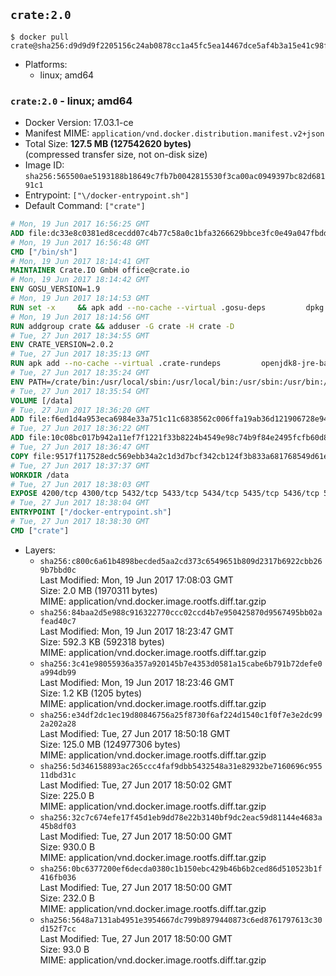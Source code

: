 ## `crate:2.0`

```console
$ docker pull crate@sha256:d9d9d9f2205156c24ab0878cc1a45fc5ea14467dce5af4b3a15e41c98fba3c25
```

-	Platforms:
	-	linux; amd64

### `crate:2.0` - linux; amd64

-	Docker Version: 17.03.1-ce
-	Manifest MIME: `application/vnd.docker.distribution.manifest.v2+json`
-	Total Size: **127.5 MB (127542620 bytes)**  
	(compressed transfer size, not on-disk size)
-	Image ID: `sha256:565500ae5193188b18649c7fb7b0042815530f3ca00ac0949397bc82d68191c1`
-	Entrypoint: `["\/docker-entrypoint.sh"]`
-	Default Command: `["crate"]`

```dockerfile
# Mon, 19 Jun 2017 16:56:25 GMT
ADD file:dc33e8c0381ed8cecdd07c4b77c58a0c1bfa3266629bbce3fc0e49a047fbdd62 in / 
# Mon, 19 Jun 2017 16:56:48 GMT
CMD ["/bin/sh"]
# Mon, 19 Jun 2017 18:14:41 GMT
MAINTAINER Crate.IO GmbH office@crate.io
# Mon, 19 Jun 2017 18:14:42 GMT
ENV GOSU_VERSION=1.9
# Mon, 19 Jun 2017 18:14:53 GMT
RUN set -x     && apk add --no-cache --virtual .gosu-deps         dpkg         gnupg         curl     && export ARCH=$(echo $(dpkg --print-architecture) | cut -d"-" -f3)     && curl -o /usr/local/bin/gosu -fSL "https://github.com/tianon/gosu/releases/download/$GOSU_VERSION/gosu-$ARCH"     && curl -o /usr/local/bin/gosu.asc -fSL "https://github.com/tianon/gosu/releases/download/$GOSU_VERSION/gosu-$ARCH.asc"     && export GNUPGHOME="$(mktemp -d)"     && gpg --keyserver ha.pool.sks-keyservers.net --recv-keys B42F6819007F00F88E364FD4036A9C25BF357DD4     && gpg --batch --verify /usr/local/bin/gosu.asc /usr/local/bin/gosu     && rm -r "$GNUPGHOME" /usr/local/bin/gosu.asc     && chmod +x /usr/local/bin/gosu     && gosu nobody true     && apk del .gosu-deps
# Mon, 19 Jun 2017 18:14:56 GMT
RUN addgroup crate && adduser -G crate -H crate -D
# Tue, 27 Jun 2017 18:34:55 GMT
ENV CRATE_VERSION=2.0.2
# Tue, 27 Jun 2017 18:35:13 GMT
RUN apk add --no-cache --virtual .crate-rundeps         openjdk8-jre-base         python3         openssl         sigar     && apk add --no-cache --virtual .build-deps         curl         gnupg         tar     && curl -fSL -O https://cdn.crate.io/downloads/releases/crate-$CRATE_VERSION.tar.gz     && curl -fSL -O https://cdn.crate.io/downloads/releases/crate-$CRATE_VERSION.tar.gz.asc     && export GNUPGHOME="$(mktemp -d)"     && gpg --keyserver ha.pool.sks-keyservers.net --recv-keys 90C23FC6585BC0717F8FBFC37FAAE51A06F6EAEB     && gpg --batch --verify crate-$CRATE_VERSION.tar.gz.asc crate-$CRATE_VERSION.tar.gz     && rm -r "$GNUPGHOME" crate-$CRATE_VERSION.tar.gz.asc     && mkdir /crate     && tar -xf crate-$CRATE_VERSION.tar.gz -C /crate --strip-components=1     && rm crate-$CRATE_VERSION.tar.gz     && ln -s /usr/bin/python3 /usr/bin/python     && rm /crate/plugins/crate-sigar/libsigar-amd64-linux.so     && apk del .build-deps
# Tue, 27 Jun 2017 18:35:24 GMT
ENV PATH=/crate/bin:/usr/local/sbin:/usr/local/bin:/usr/sbin:/usr/bin:/sbin:/bin
# Tue, 27 Jun 2017 18:35:54 GMT
VOLUME [/data]
# Tue, 27 Jun 2017 18:36:20 GMT
ADD file:f6ed1d4a953eca6984e33a751c11c6838562c006ffa19ab36d121906728e94db in /crate/config/crate.yml 
# Tue, 27 Jun 2017 18:36:22 GMT
ADD file:10c08bc017b942a11ef7f1221f33b8224b4549e98c74b9f84e2495fcfb60d8ce in /crate/config/log4j2.properties 
# Tue, 27 Jun 2017 18:36:47 GMT
COPY file:9517f117528edc569ebb34a2c1d3d7bcf342cb124f3b833a681768549d61ebfb in / 
# Tue, 27 Jun 2017 18:37:37 GMT
WORKDIR /data
# Tue, 27 Jun 2017 18:38:03 GMT
EXPOSE 4200/tcp 4300/tcp 5432/tcp 5433/tcp 5434/tcp 5435/tcp 5436/tcp 5437/tcp 5438/tcp 5439/tcp 5440/tcp 5441/tcp 5442/tcp 5443/tcp 5444/tcp 5445/tcp 5446/tcp 5447/tcp 5448/tcp 5449/tcp 5450/tcp 5451/tcp 5452/tcp 5453/tcp 5454/tcp 5455/tcp 5456/tcp 5457/tcp 5458/tcp 5459/tcp 5460/tcp 5461/tcp 5462/tcp 5463/tcp 5464/tcp 5465/tcp 5466/tcp 5467/tcp 5468/tcp 5469/tcp 5470/tcp 5471/tcp 5472/tcp 5473/tcp 5474/tcp 5475/tcp 5476/tcp 5477/tcp 5478/tcp 5479/tcp 5480/tcp 5481/tcp 5482/tcp 5483/tcp 5484/tcp 5485/tcp 5486/tcp 5487/tcp 5488/tcp 5489/tcp 5490/tcp 5491/tcp 5492/tcp 5493/tcp 5494/tcp 5495/tcp 5496/tcp 5497/tcp 5498/tcp 5499/tcp 5500/tcp 5501/tcp 5502/tcp 5503/tcp 5504/tcp 5505/tcp 5506/tcp 5507/tcp 5508/tcp 5509/tcp 5510/tcp 5511/tcp 5512/tcp 5513/tcp 5514/tcp 5515/tcp 5516/tcp 5517/tcp 5518/tcp 5519/tcp 5520/tcp 5521/tcp 5522/tcp 5523/tcp 5524/tcp 5525/tcp 5526/tcp 5527/tcp 5528/tcp 5529/tcp 5530/tcp 5531/tcp 5532/tcp
# Tue, 27 Jun 2017 18:38:04 GMT
ENTRYPOINT ["/docker-entrypoint.sh"]
# Tue, 27 Jun 2017 18:38:30 GMT
CMD ["crate"]
```

-	Layers:
	-	`sha256:c800c6a61b4898becded5aa2cd373c6549651b809d2317b6922cbb269b7bbd0c`  
		Last Modified: Mon, 19 Jun 2017 17:08:03 GMT  
		Size: 2.0 MB (1970311 bytes)  
		MIME: application/vnd.docker.image.rootfs.diff.tar.gzip
	-	`sha256:84baa2d5e988c916322770ccc02ccd4b7e950425870d9567495bb02afead40c7`  
		Last Modified: Mon, 19 Jun 2017 18:23:47 GMT  
		Size: 592.3 KB (592318 bytes)  
		MIME: application/vnd.docker.image.rootfs.diff.tar.gzip
	-	`sha256:3c41e98055936a357a920145b7e4353d0581a15cabe6b791b72defe0a994db99`  
		Last Modified: Mon, 19 Jun 2017 18:23:46 GMT  
		Size: 1.2 KB (1205 bytes)  
		MIME: application/vnd.docker.image.rootfs.diff.tar.gzip
	-	`sha256:e34df2dc1ec19d80846756a25f8730f6af224d1540c1f0f7e3e2dc992a202a28`  
		Last Modified: Tue, 27 Jun 2017 18:50:18 GMT  
		Size: 125.0 MB (124977306 bytes)  
		MIME: application/vnd.docker.image.rootfs.diff.tar.gzip
	-	`sha256:5d346158893ac265ccc4faf9dbb5432548a31e82932be7160696c95511dbd31c`  
		Last Modified: Tue, 27 Jun 2017 18:50:02 GMT  
		Size: 225.0 B  
		MIME: application/vnd.docker.image.rootfs.diff.tar.gzip
	-	`sha256:32c7c674efe17f45d1eb9dd78e22b3140bf9dc2eac59d81144e4683a45b8df03`  
		Last Modified: Tue, 27 Jun 2017 18:50:00 GMT  
		Size: 930.0 B  
		MIME: application/vnd.docker.image.rootfs.diff.tar.gzip
	-	`sha256:0bc6377200ef6decda0380c1b150ebc429b46b6b2ced86d510523b1f416fb036`  
		Last Modified: Tue, 27 Jun 2017 18:50:00 GMT  
		Size: 232.0 B  
		MIME: application/vnd.docker.image.rootfs.diff.tar.gzip
	-	`sha256:5648a7131ab4951e3954667dc799b8979440873c6ed8761797613c30d152f7cc`  
		Last Modified: Tue, 27 Jun 2017 18:50:00 GMT  
		Size: 93.0 B  
		MIME: application/vnd.docker.image.rootfs.diff.tar.gzip

